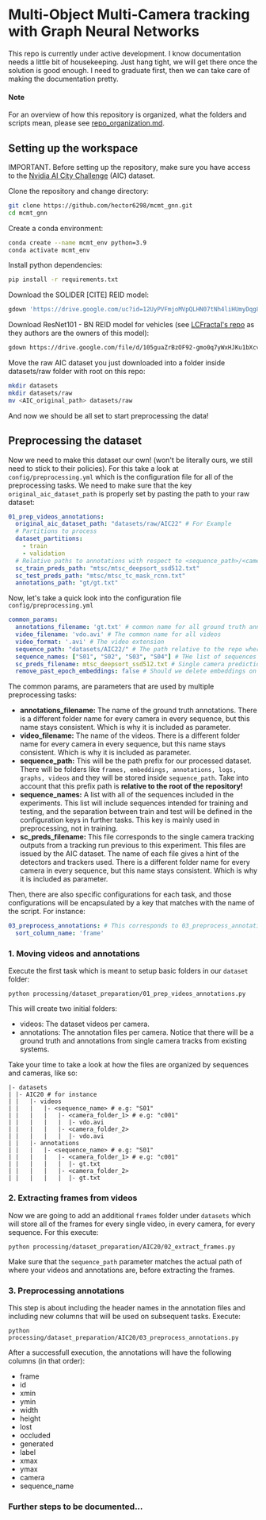 # Multi-Object Multi-Camera tracking with Graph Neural Networks
This repo is currently under active development. I know documentation needs a little bit of housekeeping. Just hang tight, we will get there
once the solution is good enough. I need to graduate first, then we can take care of making the documentation pretty.

#### Note
For an overview of how this repository is organized, what the folders and scripts mean, please see [repo_organization.md](https://github.com/hector6298/mcmt_gnn/blob/main/repo_organization.md).

## Setting up the workspace

IMPORTANT. Before setting up the repository, make sure you have access to the [Nvidia AI City Challenge](https://www.aicitychallenge.org/2021-track3-download/) (AIC) dataset.

Clone the repository and change directory:

```bash
git clone https://github.com/hector6298/mcmt_gnn.git
cd mcmt_gnn
```

Create a conda environment:

```bash
conda create --name mcmt_env python=3.9
conda activate mcmt_env
```

Install python dependencies:

```bash
pip install -r requirements.txt
```

Download the SOLIDER [CITE] REID model:

```bash
gdown 'https://drive.google.com/uc?id=12UyPVFmjoMVpQLHN07tNh4liHUmyDqg8&export=download' -O models/reid/st_reid_weights.pth
```

Download ResNet101 - BN REID model for vehicles (see [LCFractal's repo](https://github.com/LCFractal/AIC21-MTMC) as they authors are the owners of this model):

```bash
gdown https://drive.google.com/file/d/105guaZrBzOF92-gmo0q7yWxHJKu1bXcv/view?usp=sharing -O models/reid/resnet101_ibn_a_2.pth
```

Move the raw AIC dataset you just downloaded into a folder inside datasets/raw folder with root on this repo:

```bash
mkdir datasets
mkdir datasets/raw
mv <AIC_original_path> datasets/raw
```

And now we should be all set to start preprocessing the data!

## Preprocessing the dataset
Now we need to make this dataset our own! (won't be literally ours, we still need to stick to their policies).
For this take a look at `config/preprocessing.yml` which is the configuration file for all of the preprocessing tasks.
We need to make sure that the key `original_aic_dataset_path` is properly set by pasting the path to your raw dataset:

```yaml
01_prep_videos_annotations:
  original_aic_dataset_path: "datasets/raw/AIC22" # For Example
  # Partitions to process
  dataset_partitions:
    - train
    - validation
  # Relative paths to annotations with respect to <sequence_path>/<camera_name>/
  sc_train_preds_path: "mtsc/mtsc_deepsort_ssd512.txt"
  sc_test_preds_path: "mtsc/mtsc_tc_mask_rcnn.txt"
  annotations_path: "gt/gt.txt"
```

Now, let's take a quick look into the configuration file `config/preprocessing.yml`

```yaml
common_params:
  annotations_filename: 'gt.txt' # common name for all ground truth annotations
  video_filename: 'vdo.avi' # The common name for all videos
  video_format: '.avi' # The video extension
  sequence_path: "datasets/AIC22/" # The path relative to the repo where the dataset is
  sequence_names: ["S01", "S02", "S03", "S04"] # THe list of sequences to include (both train and test)
  sc_preds_filename: mtsc_deepsort_ssd512.txt # Single camera predictions
  remove_past_epoch_embeddings: false # Should we delete embeddings on every pass?
```
The common params, are parameters that are used by multiple preprocessing tasks:
- **annotations_filename:** The name of the ground truth annotations. There is a different folder name for every camera in every sequence, but this name stays consistent. Which is why it is included as parameter.
- **video_filename:** The name of the videos. There is a different folder name for every camera in every sequence, but this name stays consistent. Which is why it is included as parameter.
- **sequence_path:** This will be the path prefix for our processed dataset. There will be folders like `frames, embeddings, annotations, logs, graphs, videos` and they will be stored inside `sequence_path`. Take into account that this prefix path is **relative to the root of the repository!**
- **sequence_names:** A list with all of the sequences included in the experiments. This list will include sequences intended for training and testing, and the separation between train and test will be defined in the configuration keys in further tasks. This key is mainly used in preprocessing, not in training.
- **sc_preds_filename:** This file corresponds to the single camera tracking outputs from a tracking run previous to this experiment. This files are issued by the AIC dataset. The name of each file gives a hint of the detectors and trackers used. There is a different folder name for every camera in every sequence, but this name stays consistent. Which is why it is included as parameter.

Then, there are also specific configurations for each task, and those configurations will be encapsulated by a key that matches with the name of the script. For instance:

```yaml
03_preprocess_annotations: # This corresponds to 03_preprocess_annotations.py
  sort_column_name: 'frame'
```

### 1. Moving videos and annotations
Execute the first task which is meant to setup basic folders in our `dataset` folder:

```
python processing/dataset_preparation/01_prep_videos_annotations.py
```

This will create two initial folders:
- videos:  The dataset videos per camera.
- annotations: The annotation files per camera. Notice that there will be a ground truth and annotations from single camera tracks from existing systems.

Take your time to take a look at how the files are organized by sequences and cameras, like so:

```
|- datasets
| |- AIC20 # for instance
| |   |- videos
| |   |   |- <sequence_name> # e.g: "S01"
| |   |   |   |- <camera_folder_1> # e.g: "c001"
| |   |   |   |  |- vdo.avi
| |   |   |   |- <camera_folder_2>
| |   |   |   |  |- vdo.avi
| |   |- annotations
| |   |   |- <sequence_name> # e.g: "S01"
| |   |   |   |- <camera_folder_1> # e.g: "c001"
| |   |   |   |  |- gt.txt
| |   |   |   |- <camera_folder_2>
| |   |   |   |  |- gt.txt
```

### 2. Extracting frames from videos
Now we are going to add an additional `frames` folder under `datasets` which will store all of the frames for every single video, in every camera, for every sequence.
For this execute:

```
python processing/dataset_preparation/AIC20/02_extract_frames.py
```

Make sure that the `sequence_path` parameter matches the actual path of where your videos and annotations are, before extracting the frames.

### 3. Preprocessing annotations
This step is about including the header names in the annotation files and including new columns that will be used on subsequent tasks. Execute:

```
python processing/dataset_preparation/AIC20/03_preprocess_annotations.py
```

After a successfull execution, the annotations will have the following columns (in that order):

- frame
- id
- xmin
- ymin
- width
- height
- lost
- occluded
- generated
- label
- xmax
- ymax
- camera
- sequence_name

### Further steps to be documented...

